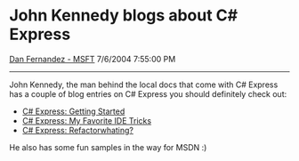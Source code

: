 <div id="page">

# John Kennedy blogs about C\# Express

[Dan Fernandez -
MSFT](https://social.msdn.microsoft.com/profile/Dan%20Fernandez%20-%20MSFT)
7/6/2004 7:55:00 PM

-----

<div id="content">

John Kennedy, the man behind the local docs that come with C\# Express
has a couple of blog entries on C\# Express you should definitely check
out:

  - [C\# Express: Getting
    Started](http://blogs.msdn.com/johnkenn/archive/2004/06/29/169151.aspx)
  - [C\# Express: My Favorite IDE
    Tricks](http://blogs.msdn.com/johnkenn/archive/2004/06/30/169854.aspx)
  - [C\# Express:
    Refactorwhating?](http://blogs.msdn.com/johnkenn/archive/2004/07/01/171231.aspx)

He also has some fun samples in the way for MSDN :)

</div>

</div>
